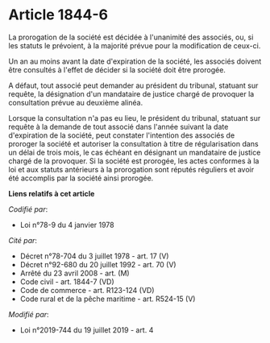 # Article 1844-6

La prorogation de la société est décidée à l'unanimité des associés, ou, si les statuts le prévoient, à la majorité prévue
pour la modification de ceux-ci.

Un an au moins avant la date d'expiration de la société, les associés doivent être consultés à l'effet de décider si la
société doit être prorogée.

A défaut, tout associé peut demander au président du tribunal, statuant sur requête, la désignation d'un mandataire de
justice chargé de provoquer la consultation prévue au deuxième alinéa.

Lorsque la consultation n'a pas eu lieu, le président du tribunal, statuant sur requête à la demande de tout associé dans
l'année suivant la date d'expiration de la société, peut constater l'intention des associés de proroger la société et
autoriser la consultation à titre de régularisation dans un délai de trois mois, le cas échéant en désignant un mandataire de
justice chargé de la provoquer. Si la société est prorogée, les actes conformes à la loi et aux statuts antérieurs à la
prorogation sont réputés réguliers et avoir été accomplis par la société ainsi prorogée.

**Liens relatifs à cet article**

_Codifié par_:

  - Loi n°78-9 du 4 janvier 1978

_Cité par_:

  - Décret n°78-704 du 3 juillet 1978 - art. 17 (V)
  - Décret n°92-680 du 20 juillet 1992 - art. 70 (V)
  - Arrêté du 23 avril 2008 - art. (M)
  - Code civil - art. 1844-7 (VD)
  - Code de commerce - art. R123-124 (VD)
  - Code rural et de la pêche maritime - art. R524-15 (V)

_Modifié par_:

  - Loi n°2019-744 du 19 juillet 2019 - art. 4
